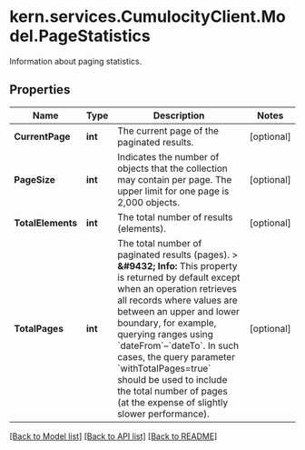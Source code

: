 # kern.services.CumulocityClient.Model.PageStatistics
Information about paging statistics.

## Properties

Name | Type | Description | Notes
------------ | ------------- | ------------- | -------------
**CurrentPage** | **int** | The current page of the paginated results. | [optional] 
**PageSize** | **int** | Indicates the number of objects that the collection may contain per page. The upper limit for one page is 2,000 objects. | [optional] 
**TotalElements** | **int** | The total number of results (elements). | [optional] 
**TotalPages** | **int** | The total number of paginated results (pages).  &gt; **&amp;#9432; Info:** This property is returned by default except when an operation retrieves all records where values are between an upper and lower boundary, for example, querying ranges using &#x60;dateFrom&#x60;–&#x60;dateTo&#x60;. In such cases, the query parameter &#x60;withTotalPages&#x3D;true&#x60; should be used to include the total number of pages (at the expense of slightly slower performance).  | [optional] 

[[Back to Model list]](../README.md#documentation-for-models) [[Back to API list]](../README.md#documentation-for-api-endpoints) [[Back to README]](../README.md)

